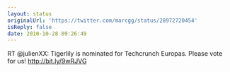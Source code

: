 ```yaml
---
layout: status
originalUrl: 'https://twitter.com/marcgg/status/28972720454'
isReply: false
date: 2010-10-28 09:26:49
---
```


RT @julienXX: Tigerlily is nominated for Techcrunch Europas. Please vote for us! http://bit.ly/9wRJVG
